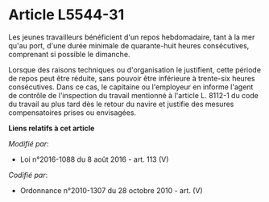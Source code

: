 # Article L5544-31

Les jeunes travailleurs bénéficient d'un repos hebdomadaire, tant à la mer qu'au port, d'une durée minimale de quarante-huit
heures consécutives, comprenant si possible le dimanche.

Lorsque des raisons techniques ou d'organisation le justifient, cette période de repos peut être réduite, sans pouvoir être
inférieure à trente-six heures consécutives. Dans ce cas, le capitaine ou l'employeur en informe l'agent de contrôle de
l'inspection du travail mentionné à l'article L. 8112-1 du code du travail au plus tard dès le retour du navire et justifie
des mesures compensatoires prises ou envisagées.

**Liens relatifs à cet article**

_Modifié par_:

  - Loi n°2016-1088 du 8 août 2016 - art. 113 (V)

_Codifié par_:

  - Ordonnance n°2010-1307 du 28 octobre 2010 - art. (V)
